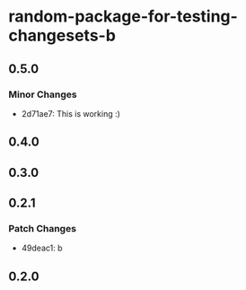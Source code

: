 # random-package-for-testing-changesets-b

## 0.5.0

### Minor Changes

- 2d71ae7: This is working :)

## 0.4.0

## 0.3.0

## 0.2.1

### Patch Changes

- 49deac1: b

## 0.2.0
